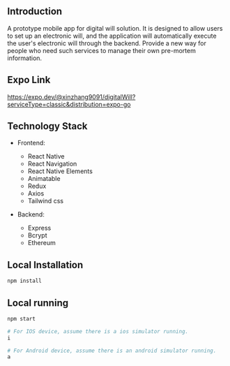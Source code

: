 ## Introduction

A prototype mobile app for digital will solution. It is designed to allow users to set up an electronic will, and the application will automatically execute the user's electronic will through the backend. Provide a new way for people who need such services to manage their own pre-mortem information.

## Expo Link

https://expo.dev/@xinzhang9091/digitalWill?serviceType=classic&distribution=expo-go

## Technology Stack

- Frontend:

  - React Native
  - React Navigation
  - React Native Elements
  - Animatable
  - Redux
  - Axios
  - Tailwind css

- Backend:
  - Express
  - Bcrypt
  - Ethereum

## Local Installation

```bash
npm install
```

## Local running

```bash
npm start

# For IOS device, assume there is a ios simulator running.
i

# For Android device, assume there is an android simulator running.
a
```
